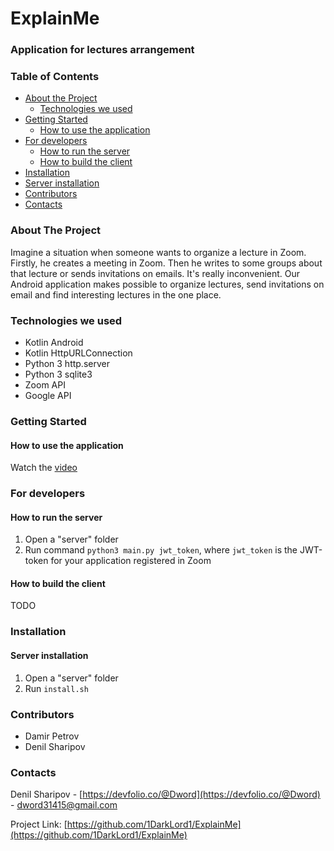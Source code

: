 # ExplainMe
### Application for lectures arrangement


<!-- TABLE OF CONTENTS -->
### Table of Contents

* [About the Project](#about-the-project)
  * [Technologies we used](#technologies-we-used)
* [Getting Started](#getting-started)
  * [How to use the application](#how-to-use-the-application)
* [For developers](#for-developers)
  * [How to run the server](#how-to-run-the-server)
  * [How to build the client](#how-to-build-the-client)
* [Installation](#installation)
 * [Server installation](#server-installation)
* [Contributors](#contributors)
* [Contacts](#contacts)



<!-- ABOUT THE PROJECT -->
### About The Project

Imagine a situation when someone wants to organize a lecture in Zoom. Firstly, he creates a meeting in Zoom. Then he writes to some groups about that lecture or sends invitations on emails. It's really inconvenient. Our Android application makes possible to organize lectures, send invitations on email and find interesting lectures in the one place.

### Technologies we used
* Kotlin Android
* Kotlin HttpURLConnection
* Python 3 http.server
* Python 3 sqlite3
* Zoom API
* Google API

<!-- GETTING STARTED -->
### Getting Started

#### How to use the application
Watch the [video](https://www.youtube.com/watch?v=XPYg8uUqhok)

### For developers
#### How to run the server
1. Open a "server" folder
2. Run command ```python3 main.py jwt_token```, where ```jwt_token``` is the JWT-token for your application registered in Zoom

#### How to build the client
TODO


### Installation
#### Server installation
1. Open a "server" folder
2. Run ```install.sh```

### Contributors
* Damir Petrov
* Denil Sharipov

<!-- CONTACT -->
### Contacts
Denil Sharipov - [https://devfolio.co/@Dword](https://devfolio.co/@Dword) - dword31415@gmail.com

Project Link: [https://github.com/1DarkLord1/ExplainMe](https://github.com/1DarkLord1/ExplainMe)
